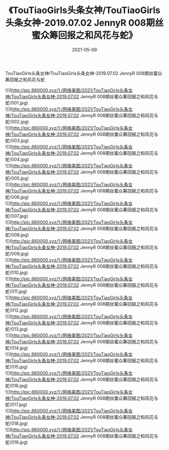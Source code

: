 ﻿---
layout: post
title:  《TouTiaoGirls头条女神/TouTiaoGirls头条女神-2019.07.02 JennyR 008期丝蜜众筹回报之和风花与蛇》
date:   2021-05-09
img: http://pic.660000.xyz/1:/网络美图/2021/TouTiaoGirls头条女神/TouTiaoGirls头条女神-2019.07.02 JennyR 008期丝蜜众筹回报之和风花与蛇/000.jpg
categories: [美女, 清纯, 唯美]
---

TouTiaoGirls头条女神/TouTiaoGirls头条女神-2019.07.02 JennyR 008期丝蜜众筹回报之和风花与蛇

 ![](http://pic.660000.xyz/1:/网络美图/2021/TouTiaoGirls头条女神/TouTiaoGirls头条女神-2019.07.02 JennyR 008期丝蜜众筹回报之和风花与蛇/001.jpg) <br>![](http://pic.660000.xyz/1:/网络美图/2021/TouTiaoGirls头条女神/TouTiaoGirls头条女神-2019.07.02 JennyR 008期丝蜜众筹回报之和风花与蛇/002.jpg) <br>![](http://pic.660000.xyz/1:/网络美图/2021/TouTiaoGirls头条女神/TouTiaoGirls头条女神-2019.07.02 JennyR 008期丝蜜众筹回报之和风花与蛇/003.jpg) <br>![](http://pic.660000.xyz/1:/网络美图/2021/TouTiaoGirls头条女神/TouTiaoGirls头条女神-2019.07.02 JennyR 008期丝蜜众筹回报之和风花与蛇/004.jpg) <br>![](http://pic.660000.xyz/1:/网络美图/2021/TouTiaoGirls头条女神/TouTiaoGirls头条女神-2019.07.02 JennyR 008期丝蜜众筹回报之和风花与蛇/005.jpg) <br>![](http://pic.660000.xyz/1:/网络美图/2021/TouTiaoGirls头条女神/TouTiaoGirls头条女神-2019.07.02 JennyR 008期丝蜜众筹回报之和风花与蛇/006.jpg) <br>![](http://pic.660000.xyz/1:/网络美图/2021/TouTiaoGirls头条女神/TouTiaoGirls头条女神-2019.07.02 JennyR 008期丝蜜众筹回报之和风花与蛇/007.jpg) <br>![](http://pic.660000.xyz/1:/网络美图/2021/TouTiaoGirls头条女神/TouTiaoGirls头条女神-2019.07.02 JennyR 008期丝蜜众筹回报之和风花与蛇/008.jpg) <br>![](http://pic.660000.xyz/1:/网络美图/2021/TouTiaoGirls头条女神/TouTiaoGirls头条女神-2019.07.02 JennyR 008期丝蜜众筹回报之和风花与蛇/009.jpg) <br>![](http://pic.660000.xyz/1:/网络美图/2021/TouTiaoGirls头条女神/TouTiaoGirls头条女神-2019.07.02 JennyR 008期丝蜜众筹回报之和风花与蛇/010.jpg) <br>![](http://pic.660000.xyz/1:/网络美图/2021/TouTiaoGirls头条女神/TouTiaoGirls头条女神-2019.07.02 JennyR 008期丝蜜众筹回报之和风花与蛇/011.jpg) <br>![](http://pic.660000.xyz/1:/网络美图/2021/TouTiaoGirls头条女神/TouTiaoGirls头条女神-2019.07.02 JennyR 008期丝蜜众筹回报之和风花与蛇/012.jpg) <br>![](http://pic.660000.xyz/1:/网络美图/2021/TouTiaoGirls头条女神/TouTiaoGirls头条女神-2019.07.02 JennyR 008期丝蜜众筹回报之和风花与蛇/013.jpg) <br>![](http://pic.660000.xyz/1:/网络美图/2021/TouTiaoGirls头条女神/TouTiaoGirls头条女神-2019.07.02 JennyR 008期丝蜜众筹回报之和风花与蛇/014.jpg) <br>![](http://pic.660000.xyz/1:/网络美图/2021/TouTiaoGirls头条女神/TouTiaoGirls头条女神-2019.07.02 JennyR 008期丝蜜众筹回报之和风花与蛇/015.jpg) <br>![](http://pic.660000.xyz/1:/网络美图/2021/TouTiaoGirls头条女神/TouTiaoGirls头条女神-2019.07.02 JennyR 008期丝蜜众筹回报之和风花与蛇/016.jpg) <br>![](http://pic.660000.xyz/1:/网络美图/2021/TouTiaoGirls头条女神/TouTiaoGirls头条女神-2019.07.02 JennyR 008期丝蜜众筹回报之和风花与蛇/017.jpg) <br>![](http://pic.660000.xyz/1:/网络美图/2021/TouTiaoGirls头条女神/TouTiaoGirls头条女神-2019.07.02 JennyR 008期丝蜜众筹回报之和风花与蛇/018.jpg) <br>![](http://pic.660000.xyz/1:/网络美图/2021/TouTiaoGirls头条女神/TouTiaoGirls头条女神-2019.07.02 JennyR 008期丝蜜众筹回报之和风花与蛇/019.jpg) <br>